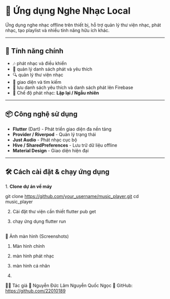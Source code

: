 # 🎵 Ứng dụng Nghe Nhạc Local

Ứng dụng nghe nhạc offline trên thiết bị, hỗ trợ quản lý thư viện nhạc, phát nhạc, tạo playlist và nhiều tính năng hữu ích khác.

---

## 🚀 Tính năng chính

- 🎶 phát nhạc  và điều khiển
- 📂 quản lý danh sách phát và yêu thích
- 🔍 quản lý thư viện nhạc
- 🌙 giao diện và tìm kiếm
- 🎼 lưu danh sách yêu thích và danh sách phát lên Firebase
- 🔀 Chế độ phát nhạc: **Lặp lại / Ngẫu nhiên**  

---

## 📦 Công nghệ sử dụng

- **Flutter** (Dart) - Phát triển giao diện đa nền tảng  
- **Provider / Riverpod** - Quản lý trạng thái  
- **Just Audio** - Phát nhạc cục bộ  
- **Hive / SharedPreferences** - Lưu trữ dữ liệu offline  
- **Material Design** - Giao diện hiện đại  

---

## 🛠 Cách cài đặt & chạy ứng dụng  

1️. **Clone dự án về máy**  

git clone https://github.com/your_username/music_player.git
cd music_player

2. Cài đặt thư viện cần thiết
flutter pub get

3. chạy ứng dụng
flutter run

##
📸 Ảnh màn hình (Screenshots)
1. Màn hình chính

2. màn hình phát nhạc

3. màn hình cá nhân

4. 

👨‍💻 Tác giả
👤 Nguyễn Đức Lâm
    Nguyễn Quốc Ngọc
🔗 GitHub: 
            https://github.com/22010189



